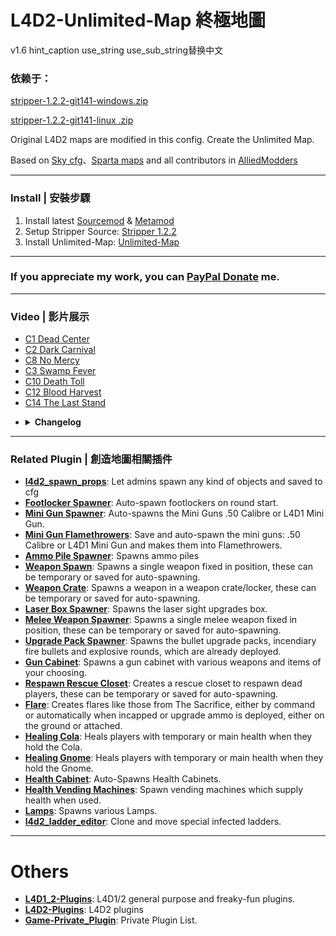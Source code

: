 # L4D2-Unlimited-Map 終極地圖
v1.6
hint_caption use_string use_sub_string替换中文

### 依赖于：
[stripper-1.2.2-git141-windows.zip](https://www.bailopan.net/stripper/snapshots/1.2/stripper-1.2.2-git141-windows.zip)

[stripper-1.2.2-git141-linux .zip](https://www.bailopan.net/stripper/snapshots/1.2/stripper-1.2.2-git141-linux.tar.gz)



Original L4D2 maps are modified in this config. Create the Unlimited Map.

Based on [Sky cfg](https://github.com/Attano/Sky)、[Sparta maps](https://forums.alliedmods.net/showthread.php?p=2670634) and all contributors in [AlliedModders](https://forums.alliedmods.net/showthread.php?t=331792)

- - - -
### Install | 安裝步驟 ###
1. Install latest [Sourcemod](https://www.sourcemod.net/downloads.php?branch=stable) & [Metamod](https://www.sourcemm.net/downloads.php/?branch=stable)
2. Setup Stripper Source: [Stripper 1.2.2](https://github.com/fbef0102/Game-Private_Plugin/tree/main/Tutorial_%E6%95%99%E5%AD%B8%E5%8D%80/English/Server/Install_Other_File#stripper)
3. Install Unlimited-Map: [Unlimited-Map](https://github.com/fbef0102/L4D2-Unlimited-Map/archive/refs/heads/main.zip)

- - - -	
### If you appreciate my work, you can [PayPal Donate](https://paypal.me/Harry0215?locale.x=zh_TW) me.

- - - -
### Video | 影片展示 ###
- [C1 Dead Center](https://youtu.be/iivlvVJ7QE4)
- [C2 Dark Carnival](https://youtu.be/W3ORKU1W4DY)
- [C8 No Mercy](https://youtu.be/I_-QSn8F8Cs)
- [C3 Swamp Fever](https://youtu.be/Jp1gTxMeMD0)
- [C10 Death Toll](https://youtu.be/MIbYYIHfatI)
- [C12 Blood Harvest](https://youtu.be/Re-692VrnKI)
- [C14 The Last Stand](https://youtu.be/R9k3V44XIOY)

* <details><summary><b>Changelog</b></summary>

	> **April 18, 2021:**
	- Add [Unlimited C8 No Mercy](https://youtu.be/I_-QSn8F8Cs)

	> **May 29, 2021:**
	- Add [Unlimited C2 Dark Carnival](https://youtu.be/W3ORKU1W4DY)
	- Add [Unlimited C10 Death Toll](https://youtu.be/MIbYYIHfatI)
	- Add [Unlimited C12 Blood Harvest](https://youtu.be/Re-692VrnKI)

	> **August 1, 2021:**
	- Add [Unlimited C1 Dead Center](https://youtu.be/iivlvVJ7QE4)
	- Add [Unlimited C3 Swamp Fever](https://youtu.be/Jp1gTxMeMD0)

	> **August 21, 2021:**
	- Add [Unlimited C14 The Last Stand](https://youtu.be/R9k3V44XIOY)

	> **March 29, 2022:**
	- Add more objects and change route in all maps
	- Add [C2M4 Ticket Cola Event](https://forums.alliedmods.net/showpost.php?p=2774497&postcount=76)
	- Add [C1M2 Gun Shop Gas Event](https://forums.alliedmods.net/showpost.php?p=2775425&postcount=86)

	> **April 6, 2022:**
	- Add [C8M2 Gas Event](https://forums.alliedmods.net/showpost.php?p=2775615&postcount=89)

	> **April 23, 2022:**
	- Add [C2M3 tunnel of love Holdout Event/Scavenge-Like Event](https://forums.alliedmods.net/showpost.php?p=2776380&postcount=93)
	- Add [C2M2 Emergency Door Event](https://forums.alliedmods.net/showpost.php?p=2777355&postcount=99)

	> **Nov 29, 2022:**
	- [Remake C1M3](https://github.com/fbef0102/L4D2-Unlimited-Map/issues/1) by X5005
</details>

- - - -
### Related Plugin | 創造地圖相關插件 ###
* <b>[l4d2_spawn_props](https://github.com/fbef0102/L4D1_2-Plugins/tree/master/l4d2_spawn_props)</b>: Let admins spawn any kind of objects and saved to cfg
* <b>[Footlocker Spawner](https://forums.alliedmods.net/showthread.php?p=1471101)</b>: Auto-spawn footlockers on round start.
* <b>[Mini Gun Spawner](https://forums.alliedmods.net/showthread.php?p=1622557)</b>: Auto-spawns the Mini Guns .50 Calibre or L4D1 Mini Gun.
* <b>[Mini Gun Flamethrowers](https://forums.alliedmods.net/showthread.php?p=2005907)</b>: Save and auto-spawn the mini guns: .50 Calibre or L4D1 Mini Gun and makes them into Flamethrowers.
* <b>[Ammo Pile Spawner](https://forums.alliedmods.net/showthread.php?p=1993580)</b>: Spawns ammo piles
* <b>[Weapon Spawn](https://forums.alliedmods.net/showthread.php?p=2008483)</b>: Spawns a single weapon fixed in position, these can be temporary or saved for auto-spawning.
* <b>[Weapon Crate](https://forums.alliedmods.net/showthread.php?p=2008482)</b>: Spawns a weapon in a weapon crate/locker, these can be temporary or saved for auto-spawning.
* <b>[Laser Box Spawner](https://forums.alliedmods.net/showthread.php?t=223012)</b>: Spawns the laser sight upgrades box.
* <b>[Melee Weapon Spawner](https://forums.alliedmods.net/showthread.php?t=223020)</b>: Spawns a single melee weapon fixed in position, these can be temporary or saved for auto-spawning.
* <b>[Upgrade Pack Spawner](https://forums.alliedmods.net/showthread.php?t=223021)</b>: Spawns the bullet upgrade packs, incendiary fire bullets and explosive rounds, which are already deployed.
* <b>[Gun Cabinet](https://forums.alliedmods.net/showthread.php?t=222931)</b>: Spawns a gun cabinet with various weapons and items of your choosing.
* <b>[Respawn Rescue Closet](https://forums.alliedmods.net/showthread.php?p=2009851)</b>: Creates a rescue closet to respawn dead players, these can be temporary or saved for auto-spawning.
* <b>[Flare](https://forums.alliedmods.net/showthread.php?p=1606590)</b>: Creates flares like those from The Sacrifice, either by command or automatically when incapped or upgrade ammo is deployed, either on the ground or attached.
* <b>[Healing Cola](https://forums.alliedmods.net/showthread.php?t=181518)</b>: Heals players with temporary or main health when they hold the Cola.
* <b>[Healing Gnome](https://forums.alliedmods.net/showthread.php?t=179267)</b>: Heals players with temporary or main health when they hold the Gnome.
* <b>[Health Cabinet](https://forums.alliedmods.net/showthread.php?t=175154)</b>: Auto-Spawns Health Cabinets.
* <b>[Health Vending Machines](https://forums.alliedmods.net/showthread.php?p=1658844)</b>: Spawn vending machines which supply health when used.
* <b>[Lamps](https://forums.alliedmods.net/showthread.php?p=1658873)</b>: Spawns various Lamps.
* <b>[l4d2_ladder_editor](https://github.com/devilesk/rl4d2l-plugins/blob/master/l4d2_ladder_editor.sp)</b>: Clone and move special infected ladders.

- - - -
# Others
* <b>[L4D1_2-Plugins](https://github.com/fbef0102/L4D1_2-Plugins)</b>: L4D1/2 general purpose and freaky-fun plugins.
* <b>[L4D2-Plugins](https://github.com/fbef0102/L4D2-Plugins)</b>: L4D2 plugins
* <b>[Game-Private_Plugin](https://github.com/fbef0102/Game-Private_Plugin)</b>: Private Plugin List.
